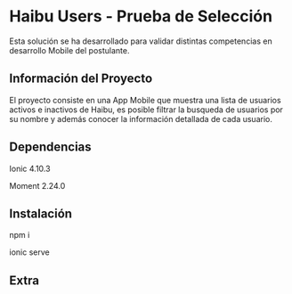 # Haibu Users - Prueba de Selección
Esta solución se ha desarrollado para validar distintas competencias en desarrollo Mobile del postulante.


## Información del Proyecto
El proyecto consiste en una App Mobile que muestra una lista de usuarios activos e inactivos de Haibu, es posible filtrar la busqueda de usuarios por su nombre y además conocer la información detallada de cada usuario.


## Dependencias
Ionic 4.10.3

Moment 2.24.0


## Instalación
npm i

ionic serve


## Extra

